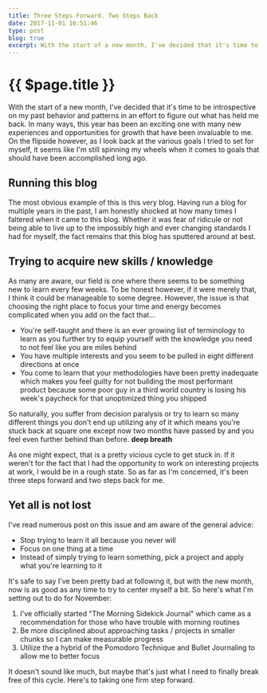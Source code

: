 ```yaml
---
title: Three Steps Forward. Two Steps Back
date: 2017-11-01 16:51:46
type: post
blog: true
excerpt: With the start of a new month, I've decided that it's time to be introspective on my past behavior and patterns in an effort to figure out what has held me back. In many ways, this year has been an exciting one with many new experiences and opportunities for growth that have been invaluable to me. On the flipside however, as I look back at the various goals I tried to set for myself, it seems like I'm still spinning my wheels when it comes to goals that should have been accomplished long ago.
---
```


# {{ $page.title }}

With the start of a new month, I've decided that it's time to be introspective on my past behavior and patterns in an effort to figure out what has held me back. In many ways, this year has been an exciting one with many new experiences and opportunities for growth that have been invaluable to me. On the flipside however, as I look back at the various goals I tried to set for myself, it seems like I'm still spinning my wheels when it comes to goals that should have been accomplished long ago.

## Running this blog

The most obvious example of this is this very blog. Having run a blog for multiple years in the past, I am honestly shocked at how many times I faltered when it came to this blog. Whether it was fear of ridicule or not being able to live up to the impossibly high and ever changing standards I had for myself, the fact remains that this blog has sputtered around at best.

## Trying to acquire new skills / knowledge

As many are aware, our field is one where there seems to be something new to learn every few weeks. To be honest however, if it were merely that, I think it could be manageable to some degree. However, the issue is that choosing the right place to focus your time and energy becomes complicated when you add on the fact that...

- You're self-taught and there is an ever growing list of terminology to learn as you further try to equip yourself with the knowledge you need to not feel like you are miles behind
- You have multiple interests and you seem to be pulled in eight different directions at once
- You come to learn that your methodologies have been pretty inadequate which makes you feel guilty for not building the most performant product because some poor guy in a third world country is losing his week's paycheck for that unoptimized thing you shipped

So naturally, you suffer from decision paralysis or try to learn so many different things you don't end up utilizing any of it which means you're stuck back at square one except now two months have passed by and you feel even further behind than before. **deep breath**

As one might expect, that is a pretty vicious cycle to get stuck in. If it weren't for the fact that I had the opportunity to work on interesting projects at work, I would be in a rough state. So as far as I'm concerned, it's been three steps forward and two steps back for me.

## Yet all is not lost

I've read numerous post on this issue and am aware of the general advice:

- Stop trying to learn it all because you never will
- Focus on one thing at a time
- Instead of simply trying to learn something, pick a project and apply what you're learning to it

It's safe to say I've been pretty bad at following it, but with the new month, now is as good as any time to try to center myself a bit. So here's what I'm setting out to do for November:

1. I've officially started "The Morning Sidekick Journal" which came as a recommendation for those who have trouble with morning routines
2. Be more disciplined about approaching tasks / projects in smaller chunks so I can make measurable progress
3. Utilize the a hybrid of the Pomodoro Technique and Bullet Journaling to allow me to better focus

It doesn't sound like much, but maybe that's just what I need to finally break free of this cycle. Here's to taking one firm step forward.
